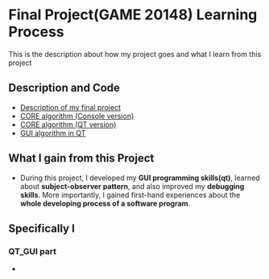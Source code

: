 # Final Project(GAME 20148) Learning Process

This is the description about how my project goes and what I learn from this project  

##  Description and Code 
*   [Description of my final project][description] 
*   [CORE algorithm (Console version)][console] 
*   [CORE algorithm (QT version)][core] 
*   [GUI algorithm in QT][gui] 

[description]: Description/
[console]: Final_project_xcode/
[core]: Core/
[gui]: GUI/

##  What I gain from this Project 

* During this project, I developed my **GUI programming skills(qt)**, learned about **subject-observer pattern**, and also improved my **debugging skills**. More importantly, I gained first-hand experiences about the **whole developing process of a software program**.

## Specifically I 
### QT_GUI part 
* 
